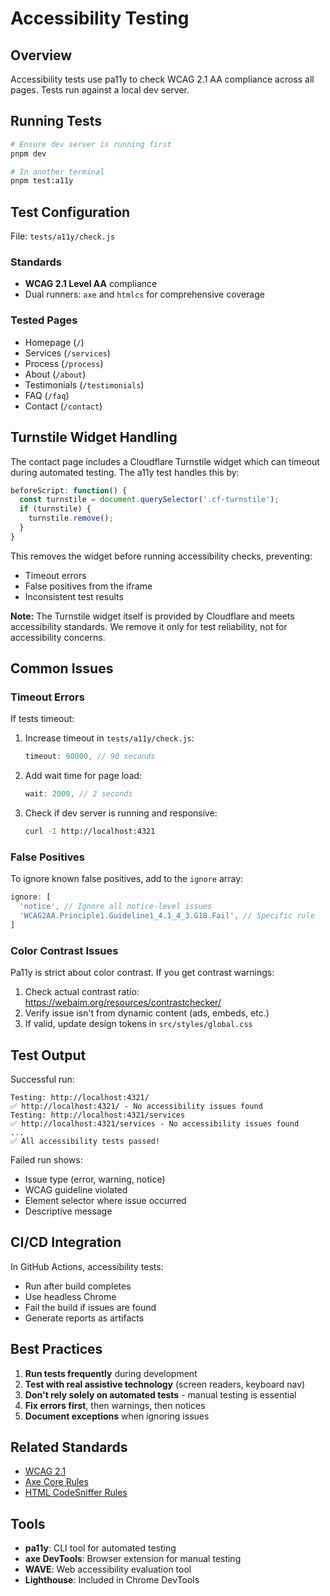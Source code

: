 # Accessibility Testing

## Overview

Accessibility tests use pa11y to check WCAG 2.1 AA compliance across all pages. Tests run against a local dev server.

## Running Tests

```bash
# Ensure dev server is running first
pnpm dev

# In another terminal
pnpm test:a11y
```

## Test Configuration

File: `tests/a11y/check.js`

### Standards
- **WCAG 2.1 Level AA** compliance
- Dual runners: `axe` and `htmlcs` for comprehensive coverage

### Tested Pages
- Homepage (`/`)
- Services (`/services`)
- Process (`/process`)
- About (`/about`)
- Testimonials (`/testimonials`)
- FAQ (`/faq`)
- Contact (`/contact`)

## Turnstile Widget Handling

The contact page includes a Cloudflare Turnstile widget which can timeout during automated testing. The a11y test handles this by:

```javascript
beforeScript: function() {
  const turnstile = document.querySelector('.cf-turnstile');
  if (turnstile) {
    turnstile.remove();
  }
}
```

This removes the widget before running accessibility checks, preventing:
- Timeout errors
- False positives from the iframe
- Inconsistent test results

**Note:** The Turnstile widget itself is provided by Cloudflare and meets accessibility standards. We remove it only for test reliability, not for accessibility concerns.

## Common Issues

### Timeout Errors

If tests timeout:

1. Increase timeout in `tests/a11y/check.js`:
   ```javascript
   timeout: 90000, // 90 seconds
   ```

2. Add wait time for page load:
   ```javascript
   wait: 2000, // 2 seconds
   ```

3. Check if dev server is running and responsive:
   ```bash
   curl -I http://localhost:4321
   ```

### False Positives

To ignore known false positives, add to the `ignore` array:

```javascript
ignore: [
  'notice', // Ignore all notice-level issues
  'WCAG2AA.Principle1.Guideline1_4.1_4_3.G18.Fail', // Specific rule
]
```

### Color Contrast Issues

Pa11y is strict about color contrast. If you get contrast warnings:

1. Check actual contrast ratio: https://webaim.org/resources/contrastchecker/
2. Verify issue isn't from dynamic content (ads, embeds, etc.)
3. If valid, update design tokens in `src/styles/global.css`

## Test Output

Successful run:
```
Testing: http://localhost:4321/
✅ http://localhost:4321/ - No accessibility issues found
Testing: http://localhost:4321/services
✅ http://localhost:4321/services - No accessibility issues found
...
✅ All accessibility tests passed!
```

Failed run shows:
- Issue type (error, warning, notice)
- WCAG guideline violated
- Element selector where issue occurred
- Descriptive message

## CI/CD Integration

In GitHub Actions, accessibility tests:
- Run after build completes
- Use headless Chrome
- Fail the build if issues are found
- Generate reports as artifacts

## Best Practices

1. **Run tests frequently** during development
2. **Test with real assistive technology** (screen readers, keyboard nav)
3. **Don't rely solely on automated tests** - manual testing is essential
4. **Fix errors first**, then warnings, then notices
5. **Document exceptions** when ignoring issues

## Related Standards

- [WCAG 2.1](https://www.w3.org/WAI/WCAG21/quickref/)
- [Axe Core Rules](https://github.com/dequelabs/axe-core/blob/develop/doc/rule-descriptions.md)
- [HTML CodeSniffer Rules](https://squizlabs.github.io/HTML_CodeSniffer/)

## Tools

- **pa11y**: CLI tool for automated testing
- **axe DevTools**: Browser extension for manual testing
- **WAVE**: Web accessibility evaluation tool
- **Lighthouse**: Included in Chrome DevTools
